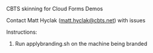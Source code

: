 CBTS skinning for Cloud Forms Demos

Contact Matt Hyclak (matt.hyclak@cbts.net) with issues

Instructions:

1. Run applybranding.sh on the machine being branded
